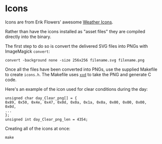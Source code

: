 # Icons

Icons are from Erik Flowers' awesome [Weather Icons](https://erikflowers.github.io/weather-icons/).

Rather than have the icons installed as "asset files" they are compiled directly into the binary.

The first step to do so is convert the delivered SVG files into PNGs with ImageMagick `convert`:

```
convert -background none -size 256x256 filename.svg filename.png
```

Once all the files have been converted into PNGs, use the supplied Makefile to create `icons.h`.  The Makefile uses [`xxd`](https://linux.die.net/man/1/xxd) to take the PNG and generate C code.

Here's an example of the icon used for clear conditions during the day:

```
unsigned char day_Clear_png[] = {
0x89, 0x50, 0x4e, 0x47, 0x0d, 0x0a, 0x1a, 0x0a, 0x00, 0x00, 0x00, 0x0d,
...
};
unsigned int day_Clear_png_len = 4354;
```

Creating all of the icons at once:

```
make
```
